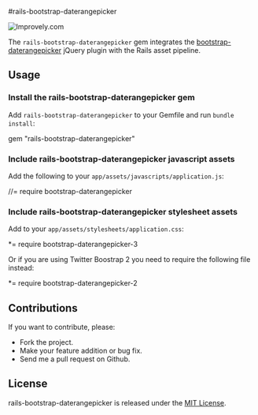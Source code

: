 #rails-bootstrap-daterangepicker

![Improvely.com](http://i.imgur.com/LbAMf3D.png)

The `rails-bootstrap-daterangepicker` gem integrates the [bootstrap-daterangepicker](https://github.com/dangrossman/bootstrap-daterangepicker) jQuery plugin with the Rails asset pipeline.


## Usage

### Install the rails-bootstrap-daterangepicker gem

Add `rails-bootstrap-daterangepicker` to your Gemfile and run `bundle install`:

  gem "rails-bootstrap-daterangepicker"

### Include rails-bootstrap-daterangepicker javascript assets

Add the following to your `app/assets/javascripts/application.js`:

  //= require bootstrap-daterangepicker

### Include rails-bootstrap-daterangepicker stylesheet assets

Add to your `app/assets/stylesheets/application.css`:

  *= require bootstrap-daterangepicker-3

Or if you are using Twitter Boostrap 2 you need to require the following file instead:

  *= require bootstrap-daterangepicker-2

## Contributions

If you want to contribute, please:

  * Fork the project.
  * Make your feature addition or bug fix.
  * Send me a pull request on Github.

## License

rails-bootstrap-daterangepicker is released under the [MIT License](http://www.opensource.org/licenses/MIT).
